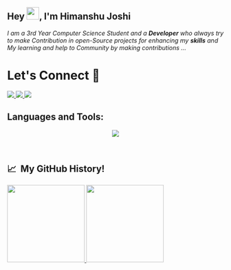 
## Hey <img src="https://github.com/TheDudeThatCode/TheDudeThatCode/blob/master/Assets/Hi.gif" width="29">, I'm Himanshu Joshi

<p>
  <em>
    I am a 3rd Year Computer Science Student and a <b>Developer</b> who always try to make Contribution in open-Source projects for enhancing my <b>skills</b> and My learning and help to Community by making contributions ...
  </em>  
</p>
<h1 align="left">
  Let's Connect 💬
</h1>
<p align="left">
 
 <a href="[https://skillicons.dev](https://www.linkedin.com/in/himanshujoshi011/)">
    <img src="https://skillicons.dev/icons?i=linkedin" />
  </a>
<a href="https://twitter.com/himanshuJ144">
   <img src="https://skillicons.dev/icons?i=twitter" />
</a>
  <a href="https://twitter.com/himanshuJ144">
   <img src="https://skillicons.dev/icons?i=instagram" />
</a>
  </br>
</p>
<h2 align="left">Languages and Tools:</h2>

<p align="center">
  <a href="https://skillicons.dev">
    <img src="https://skillicons.dev/icons?i=java,html,css,bootstrap,js,express,git,github,linux,docker,nodejs,nginx,c,cpp,vim,mongodb,mysql,postman,powershell,react,aws" />
  </a>
</p>

</br>

<h2> 📈 &nbsp;My GitHub History!</h2>

<a href="https://github.com/HimanshuJ011">
  <img height="180em" src="https://github-readme-stats.vercel.app/api?username=HimanshuJ011&theme=noctis_minimus&show_icons=true" />
  <img height="180em" src="https://github-readme-stats.vercel.app/api/top-langs/?username=HimanshuJ011&theme=noctis_minimus&layout=compact" />
</a>

<a src ="https://github.com/HimanshuJ011/HimanshuJ011/blob/output/github-contribution-grid-snake.gif"></a>

